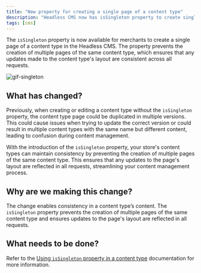 ```yaml
---
title: "New property for creating a single page of a content type"
description: "Headless CMS now has isSingleton property to create single content page, avoid duplicates, and keep layout consistent across requests."
tags: [cms]
---
```


The `isSingleton` property is now available for merchants to create a single page of a content type in the Headless CMS. The property prevents the creation of multiple pages of the same content type, which ensures that any updates made to the content type's layout are consistent across all requests.

![gif-singleton](https://user-images.githubusercontent.com/67270558/228011883-b3d03a63-79c5-4a2c-8fb7-667ca19f56a4.gif)

## What has changed?

Previously, when creating or editing a content type without the `isSingleton` property, the content type page could be duplicated in multiple versions. This could cause issues when trying to update the correct version or could result in multiple content types with the same name but different content, leading to confusion during content management.

With the introduction of the `isSingleton` property, your store's content types can maintain consistency by preventing the creation of multiple pages of the same content type. This ensures that any updates to the page's layout are reflected in all requests, streamlining your content management process.


## Why are we making this change?
The change enables consistency in a content type’s content. The `isSingleton` property prevents the creation of multiple pages of the same content type and ensures updates to the page's layout are reflected in all requests.

## What needs to be done?
Refer to the [Using `isSingleton` property in a content type](/tbd) documentation for more information.
